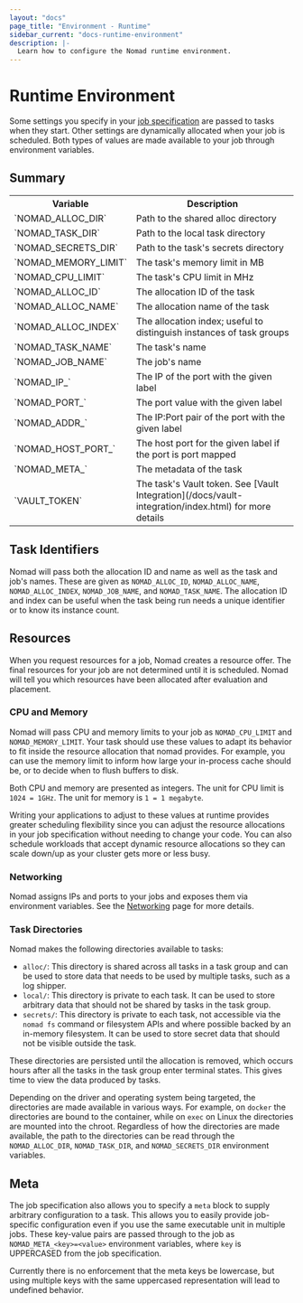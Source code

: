 ```yaml
---
layout: "docs"
page_title: "Environment - Runtime"
sidebar_current: "docs-runtime-environment"
description: |-
  Learn how to configure the Nomad runtime environment.
---
```


# Runtime Environment

Some settings you specify in your [job specification][jobspec] are passed
to tasks when they start. Other settings are dynamically allocated when your job
is scheduled. Both types of values are made available to your job through
environment variables.

## Summary

<table class="table table-bordered table-striped">
  <tr>
    <th>Variable</th>
    <th>Description</th>
  </tr>
  <tr>
    <td>`NOMAD_ALLOC_DIR`</td>
    <td>Path to the shared alloc directory</td>
  </tr>
  <tr>
    <td>`NOMAD_TASK_DIR`</td>
    <td>Path to the local task directory</td>
  </tr>
  <tr>
    <td>`NOMAD_SECRETS_DIR`</td>
    <td>Path to the task's secrets directory</td>
  </tr>
  <tr>
    <td>`NOMAD_MEMORY_LIMIT`</td>
    <td>The task's memory limit in MB</td>
  </tr>
  <tr>
    <td>`NOMAD_CPU_LIMIT`</td>
    <td>The task's CPU limit in MHz</td>
  </tr>
  <tr>
    <td>`NOMAD_ALLOC_ID`</td>
    <td>The allocation ID of the task</td>
  </tr>
  <tr>
    <td>`NOMAD_ALLOC_NAME`</td>
    <td>The allocation name of the task</td>
  </tr>
  <tr>
    <td>`NOMAD_ALLOC_INDEX`</td>
    <td>The allocation index; useful to distinguish instances of task groups</td>
  </tr>
  <tr>
    <td>`NOMAD_TASK_NAME`</td>
    <td>The task's name</td>
  </tr>
  <tr>
    <td>`NOMAD_JOB_NAME`</td>
    <td>The job's name</td>
  </tr>
  <tr>
    <td>`NOMAD_IP_<label>`</td>
    <td>The IP of the port with the given label</td>
  </tr>
  <tr>
    <td>`NOMAD_PORT_<label>`</td>
    <td>The port value with the given label</td>
  </tr>
  <tr>
    <td>`NOMAD_ADDR_<label>`</td>
    <td>The IP:Port pair of the port with the given label</td>
  </tr>
  <tr>
    <td>`NOMAD_HOST_PORT_<label>`</td>
    <td>The host port for the given label if the port is port mapped</td>
  </tr>
  <tr>
    <td>`NOMAD_META_<key>`</td>
    <td>The metadata of the task</td>
  </tr>
  <tr>
    <td>`VAULT_TOKEN`</td>
    <td>The task's Vault token. See [Vault Integration](/docs/vault-integration/index.html) for more details</td>
  </tr>
</table>

## Task Identifiers

Nomad will pass both the allocation ID and name as well as the task and job's
names.  These are given as `NOMAD_ALLOC_ID`, `NOMAD_ALLOC_NAME`,
`NOMAD_ALLOC_INDEX`, `NOMAD_JOB_NAME`, and `NOMAD_TASK_NAME`. The allocation ID
and index can be useful when the task being run needs a unique identifier or to
know its instance count.

## Resources

When you request resources for a job, Nomad creates a resource offer. The final
resources for your job are not determined until it is scheduled. Nomad will
tell you which resources have been allocated after evaluation and placement.

### CPU and Memory

Nomad will pass CPU and memory limits to your job as `NOMAD_CPU_LIMIT` and
`NOMAD_MEMORY_LIMIT`. Your task should use these values to adapt its behavior to
fit inside the resource allocation that nomad provides. For example, you can use
the memory limit to inform how large your in-process cache should be, or to
decide when to flush buffers to disk.

Both CPU and memory are presented as integers. The unit for CPU limit is
`1024 = 1GHz`. The unit for memory is `1 = 1 megabyte`.

Writing your applications to adjust to these values at runtime provides greater
scheduling flexibility since you can adjust the resource allocations in your
job specification without needing to change your code. You can also schedule workloads
that accept dynamic resource allocations so they can scale down/up as your
cluster gets more or less busy.

### Networking

Nomad assigns IPs and ports to your jobs and exposes them via environment
variables. See the [Networking](/docs/job-specification/network.html) page for more
details.

### Task Directories

Nomad makes the following directories available to tasks:

* `alloc/`: This directory is shared across all tasks in a task group and can be
  used to store data that needs to be used by multiple tasks, such as a log
  shipper.
* `local/`: This directory is private to each task. It can be used to store
  arbitrary data that should not be shared by tasks in the task group.
* `secrets/`: This directory is private to each task, not accessible via the
  `nomad fs` command or filesystem APIs and where possible backed by an
  in-memory filesystem. It can be used to store secret data that should not be
  visible outside the task.

These directories are persisted until the allocation is removed, which occurs
hours after all the tasks in the task group enter terminal states. This gives
time to view the data produced by tasks.

Depending on the driver and operating system being targeted, the directories are
made available in various ways. For example, on `docker` the directories are
bound to the container, while on `exec` on Linux the directories are mounted into the
chroot. Regardless of how the directories are made available, the path to the
directories can be read through the `NOMAD_ALLOC_DIR`, `NOMAD_TASK_DIR`, and
`NOMAD_SECRETS_DIR` environment variables.

## Meta

The job specification also allows you to specify a `meta` block to supply arbitrary
configuration to a task. This allows you to easily provide job-specific
configuration even if you use the same executable unit in multiple jobs. These
key-value pairs are passed through to the job as `NOMAD_META_<key>=<value>`
environment variables, where `key` is UPPERCASED from the job specification.

Currently there is no enforcement that the meta keys be lowercase, but using
multiple keys with the same uppercased representation will lead to undefined
behavior.

[jobspec]: /docs/job-specification/vault-integration/index.html "Nomad Job Specification"
[vault]: /docs/vault-integration/index.html "Nomad Vault Integration"
